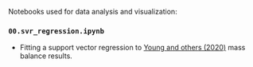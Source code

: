 Notebooks used for data analysis and visualization:

### `00.svr_regression.ipynb`
  - Fitting a support vector regression to [Young and others (2020)](https://www-cambridge-org.proxy.lib.sfu.ca/core/journals/journal-of-glaciology/article/an-imbalancing-act-the-delayed-dynamic-response-of-the-kaskawulsh-glacier-to-sustained-mass-loss/350065B3C0CD9A900DCBA7D60445D583) mass balance results. 
